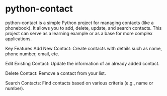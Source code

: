 # python-contact

python-contact is a simple Python project for managing contacts (like a phonebook). It allows you to add, delete, update, and search contacts. This project can serve as a learning example or as a base for more complex applications.

Key Features
Add New Contact: Create contacts with details such as name, phone number, email, etc.

Edit Existing Contact: Update the information of an already added contact.

Delete Contact: Remove a contact from your list.

Search Contacts: Find contacts based on various criteria (e.g., name or number).

